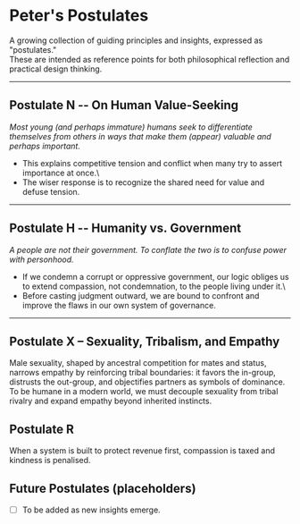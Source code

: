# Peter's Postulates

A growing collection of guiding principles and insights, expressed as
"postulates."\
These are intended as reference points for both philosophical reflection
and practical design thinking.

------------------------------------------------------------------------

## Postulate N -- On Human Value-Seeking

*Most young (and perhaps immature) humans seek to differentiate
themselves from others in ways that make them (appear) valuable and
perhaps important.*

-   This explains competitive tension and conflict when many try to
    assert importance at once.\
-   The wiser response is to recognize the shared need for value and
    defuse tension.

------------------------------------------------------------------------

## Postulate H -- Humanity vs. Government

*A people are not their government. To conflate the two is to confuse
power with personhood.*

-   If we condemn a corrupt or oppressive government, our logic obliges
    us to extend compassion, not condemnation, to the people living
    under it.\
-   Before casting judgment outward, we are bound to confront and
    improve the flaws in our own system of governance.

------------------------------------------------------------------------
## Postulate X – Sexuality, Tribalism, and Empathy

Male sexuality, shaped by ancestral competition for mates and status, narrows empathy by reinforcing tribal boundaries: it favors the in-group, distrusts the out-group, and objectifies partners as symbols of dominance.
To be humane in a modern world, we must decouple sexuality from tribal rivalry and expand empathy beyond inherited instincts.

## Postulate R

When a system is built to protect revenue first, compassion is taxed and kindness is penalised.

## Future Postulates (placeholders)

-   [ ] To be added as new insights emerge.
